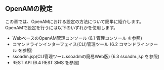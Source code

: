 ## OpenAMの設定

この章では、OpenAMにおける設定の方法について簡単に紹介します。
OpenAMで設定を行うには以下のいずれかを使用します。

- WebベースのOpenAM管理コンソール (6.1 管理コンソール を参照)
- コマンドラインインターフェイス(CLI)管理ツール (6.2 コマンドラインツール を参照)
- ssoadm.jsp(CLI管理ツールssoadmの簡易Web版) (6.3 ssoadm.jsp を参照)
- REST API (6.4 REST SMS を参照)
